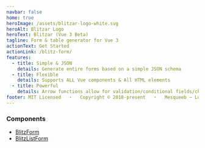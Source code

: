 ```yaml
---
navbar: false
home: true
heroImage: /assets/blitzar-logo-white.svg
heroAlt: Blitzar Logo
heroText: Blitzar (Vue 3 Beta)
tagline: Form & table generator for Vue 3
actionText: Get Started
actionLink: /blitz-form/
features:
  - title: Simple & JSON
    details: Generate entire forms based on a simple JSON schema
  - title: Flexible
    details: Supports ALL Vue components & All HTML elements
  - title: Powerful
    details: Arrow functions allow for validation/conditional fields/changing props
footer: MIT Licensed 　・　 Copyright © 2018-present 　・　 Mesqueeb — Luca Ban
---
```


<style>
.home-hero a {
  color: white !important;
}
.home-content {
  display: flex;
  align-items: center;
  justify-content: center;
  text-align: center;
}
.home-content ul {
  display: flex;
  flex-wrap: wrap;
}
.home-content li {
  font-weight: 700;
  display: block;
  padding: 0.8rem 1rem;
  white-space: nowrap;
}
</style>

### Components

- [BlitzForm](/blitz-form/)
- [BlitzListForm](/blitz-list-form/)
<!-- - [BlitzTable](/blitz-table/) -->

